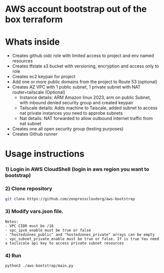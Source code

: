 # AWS account bootstrap out of the box terraform

# Whats inside

- Creates github oidc role with limited access to project and env named resources
- Creates tfstate s3 bucket with versioning, encryption and access only to role
- Creates ec2 keypair for project
- Add one or more public domains from the project to Route 53 (optional)
- Creates AZ VPC with 1 public subnet, 1 private subnet with NAT router+tailscale (Optional)
    - Instance details: ARM Amazon linux 2023, arm on public Subnet, with inbound denied security group and created keypair
    - Tailscale details: Adds machine to Taiscale, added subnet to access nat private instances you need to approbe subnets
    - Nat details: NAT forwarded to allow outbound internet traffic from nat subnet
- Creates one all open security group (testing purposes)
- Creates Github runner

# Usage instructions

### 1) Login in AWS CloudShell (login in aws region you want to bootstrap)

### 2) Clone repository

```bash
git clone https://github.com/zenpresscloudorg/aws-bootstrap
```

### 3) Modify vars.json file. 
    Notes:
    - VPC CIDR must be /16
    - vpc_ipv6_enable must be true or false
    - "hostedzones_public" and "hostedzones_private" arrays can be empty
    - vpc_subnet_private_enable must be true or false. If is true You need a tailscale api key to access private subnet resources

### 4) Run

```bash
python3 ./aws-bootstrap/main.py
```